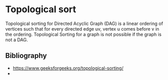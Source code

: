 <h1>Topological sort </h1>

Topological sorting for Directed Acyclic Graph (DAG) is a linear ordering of vertices such that for every directed edge uv, 
vertex u comes before v in the ordering. Topological Sorting for a graph is not possible if the graph is not a DAG.


<h2>Bibliography</h2>

* https://www.geeksforgeeks.org/topological-sorting/
*
